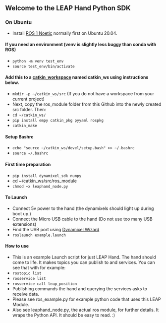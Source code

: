 ## Welcome to the LEAP Hand Python SDK

### On Ubuntu
- Install [ROS 1 Noetic](http://wiki.ros.org/ROS/Installation) normally first on Ubuntu 20.04.
#### If you need an environment (venv is slightly less buggy than conda with ROS)
- `python -m venv test_env`
- `source test_env/bin/activate`
#### Add this to a [catkin_workspace](http://wiki.ros.org/catkin/Tutorials/create_a_workspace) named catkin_ws using instructions below.  
- `mkdir -p ~/catkin_ws/src` (If you do not have a workspace from your current project)
- Next, copy the ros_module folder from this Github into the newly created src folder.  Then:
- `cd ~/catkin_ws/`
- `pip install empy catkin_pkg pyyaml rospkg` 
- `catkin_make`
#### Setup Bashrc
- `echo "source ~/catkin_ws/devel/setup.bash" >> ~/.bashrc`
- `source ~/.bashrc`
#### First time preparation
- `pip install dynamixel_sdk numpy`
-  cd ~/catkin_ws/src/ros_module
- `chmod +x leaphand_node.py`
#### To Launch
- Connect 5v power to the hand (the dynamixels should light up during boot up.)
- Connect the Micro USB cable to the hand (Do not use too many USB extensions)
- Find the USB port using [Dynamixel Wizard](https://emanual.robotis.com/docs/en/software/dynamixel/dynamixel_wizard2/)
- `roslaunch example.launch`
#### How to use
- This is an example Launch script for just LEAP Hand.  The hand should come to life.  It makes topics you can publish to and services. You can see that with for example:
- `rostopic list`
- `rosservice list`
- `rosservice call leap_position`
- Publishing commands the hand and querying the services asks to receive data.
- Please see ros_example.py for example python code that uses this LEAP Module.
- Also see leaphand_node.py, the actual ros module, for further details.  It wraps the Python API.  It should be easy to read.  :)
